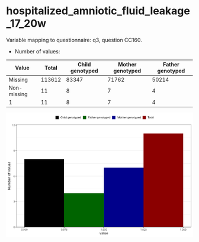 # hospitalized_amniotic_fluid_leakage_17_20w
Variable mapping to questionnaire: q3, question CC160.
- Number of values:

| Value | Total | Child genotyped | Mother genotyped | Father genotyped |
| ----- | ----- | --------------- | ---------------- | ---------------- |
| Missing | 113612 | 83347 | 71762 | 50214 |
| Non-missing | 11 | 8 | 7 | 4 |
| 1 | 11 | 8 | 7 | 4 |



![](hospitalized_amniotic_fluid_leakage_17_20w_n.png)



